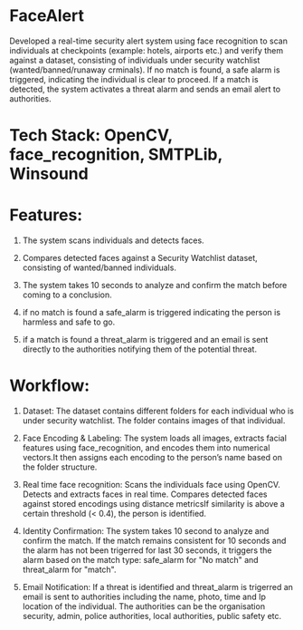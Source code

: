 # FaceAlert

Developed a real-time security alert system using face recognition to scan individuals at checkpoints (example: hotels, airports etc.) and verify them against a  dataset, consisting of individuals under security watchlist (wanted/banned/runaway crminals). If no match is found, a safe alarm is triggered, indicating the individual is clear to proceed. If a match is detected, the system activates a threat alarm and sends an email alert to authorities.

# Tech Stack: OpenCV, face_recognition, SMTPLib, Winsound

# Features:
1. The system scans individuals and detects faces.

2. Compares detected faces against a Security Watchlist dataset, consisting of wanted/banned individuals.

3. The system takes 10 seconds to analyze and confirm the match before coming to a conclusion.

4. if no match is found a safe_alarm is triggered indicating the person is harmless and safe to go.

5. if a match is found a threat_alarm is triggered and an email is sent directly to the authorities notifying them of the potential threat.

# Workflow:
1. Dataset: The dataset contains different folders for each individual who is under security watchlist. The folder contains images of that individual.

2. Face Encoding & Labeling: The system loads all images, extracts facial features using face_recognition, and encodes them into numerical vectors.It then assigns each encoding to the person’s name based on the folder structure.

3. Real time face recognition: Scans the individuals face using OpenCV. Detects and extracts faces in real time. Compares detected faces against stored encodings using distance metricsIf similarity is above a certain threshold (< 0.4), the person is identified.

4. Identity Confirmation:  The system takes 10 second to analyze and confirm the match. If the match remains consistent for 10 seconds and the alarm has not been trigerred for last 30 seconds, it triggers the alarm based on the match type: safe_alarm for "No match" and threat_alarm for "match".

5. Email Notification: If a threat is identified and threat_alarm is trigerred an email is sent to authorities including the name, photo, time and Ip location of the individual. The authorities can be the organisation security, admin, police authorities, local authorities, public safety etc.

